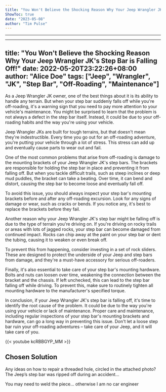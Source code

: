 ```yaml
---
title: "You Won't Believe the Shocking Reason Why Your Jeep Wrangler JK's Step Bar is Falling Off!"
ShowToc: true 
date: "2023-05-08"
author: "Tim Pulse"
---
```

*****
---
title: "You Won't Believe the Shocking Reason Why Your Jeep Wrangler JK's Step Bar is Falling Off!"
date: 2022-05-20T23:22:26+08:00
author: "Alice Doe"
tags: ["Jeep", "Wrangler", "JK", "Step Bar", "Off-Roading", "Maintenance"]
---

As a Jeep Wrangler JK owner, one of the best things about it is its ability to handle any terrain. But when your step bar suddenly falls off while you're off-roading, it's a warning sign that you need to pay more attention to your vehicle's maintenance. You might be surprised to learn that the problem is not always a defect in the step bar itself. Instead, it could be due to your off-roading habits and the way you're using your vehicle.

Jeep Wrangler JKs are built for tough terrains, but that doesn't mean they're indestructible. Every time you go out for an off-roading adventure, you're putting your vehicle through a lot of stress. This stress can add up and eventually cause parts to wear out and fail.

One of the most common problems that arise from off-roading is damage to the mounting brackets of your Jeep Wrangler JK's step bars. The brackets are responsible for holding the step bar in place and preventing it from falling off. But when you tackle difficult trails, such as steep inclines or deep mud puddles, the bracket can take a beating. Over time, it can bend and distort, causing the step bar to become loose and eventually fall off.

To avoid this issue, you should always inspect your step bar's mounting brackets before and after any off-roading excursion. Look for any signs of damage or wear, such as cracks or bends. If you notice any, it's best to replace the brackets before they fail.

Another reason why your Jeep Wrangler JK's step bar might be falling off is due to the type of terrain you're driving on. If you're driving on rocky trails or areas with lots of jagged rocks, your step bar can become damaged from continued impact. Rocks can chip away at the paint on your step bar or dent the tubing, causing it to weaken or even break off.

To prevent this from happening, consider investing in a set of rock sliders. These are designed to protect the underside of your Jeep and step bars from damage, and they're a must-have accessory for serious off-roaders.

Finally, it's also essential to take care of your step bar's mounting hardware. Bolts and nuts can loosen over time, weakening the connection between the bracket and the chassis. If left unchecked, this can lead to the step bar falling off while driving. To prevent this, make sure to routinely tighten all mounting hardware to the manufacturer's specified torque.

In conclusion, if your Jeep Wrangler JK's step bar is falling off, it's time to identify the root cause of the problem. It could be due to the way you're using your vehicle or lack of maintenance. Proper care and maintenance, including regular inspections of your step bar's mounting brackets and hardware, can go a long way in preventing this issue. Don't let a loose step bar ruin your off-roading adventures – take care of your Jeep, and it will take care of you.

{{< youtube kcRBBGYP_MM >}} 



## Chosen Solution
 Any ideas on how to repair a threaded hole, circled in the attached photo? The Jeep’s step bar was ripped off during an accident…

 You may need to weld the piece… otherwise I am no car engineer




